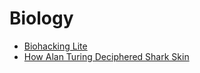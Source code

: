 # Biology

- [Biohacking Lite](http://karpathy.github.io/2020/06/11/biohacking-lite/)
- [How Alan Turing Deciphered Shark Skin](https://nautil.us/issue/68/context/how-alan-turing-deciphered-shark-skin)

